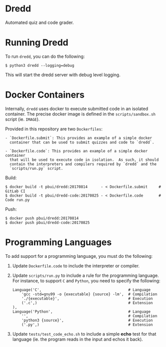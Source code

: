 # Dredd

Automated quiz and code grader.

# Running Dredd

To run `dredd`, you can do the following:

    $ python3 dredd --logging=debug
    
This will start the dredd server with debug level logging.

# Docker Containers

Internally, `dredd` uses docker to execute submitted code in an isolated
container.  The precise docker image is defined in the `scripts/sandbox.sh`
script (ie. `IMAGE`).

Provided in this repository are two `Dockerfiles`:

    - `Dockerfile.submit`: This provides an example of a simple docker
      container that can be used to submit quizzes and code to `dredd`.
      
    - `Dockerfile.code`: This provides an example of a simple docker container
      that will be used to execute code in isolation.  As such, it should
      contain the interpreters and compilers required by `dredd` and the
      `scripts/run.py` script.

Build:

    $ docker build -t pbui/dredd:20170814      - < Dockerfile.submit     # GitLab CI
    $ docker build -t pbui/dredd-code:20170825 - < Dockerfile.code       # Code run.py

Push:

    $ docker push pbui/dredd:20170814
    $ docker push pbui/dredd-code:20170825
    
# Programming Languages

To add support for a programming language, you must do the following:

1. Update `Dockerfile.code` to include the interpreter or compiler.

2. Update `scripts/run.py` to include a rule for the programming language. For
   instance, to support `C` and `Python`, you need to specify the following:

    ```
    Language('C',                                       # Language
        'gcc -std=gnu99 -o {executable} {source} -lm',  # Compilation
        './{executable}',                               # Execution
        ('.c',)                                         # Extension
    ),
    Language('Python',                                  # Language
        '',                                             # Compilation
        'python3 {source}',                             # Execution
        ('.py',)                                        # Extension
    ```
    
3. Update `tests/test_code_echo.sh` to include a simple **echo** test for that
   language (ie. the program reads in the input and echos it back).
